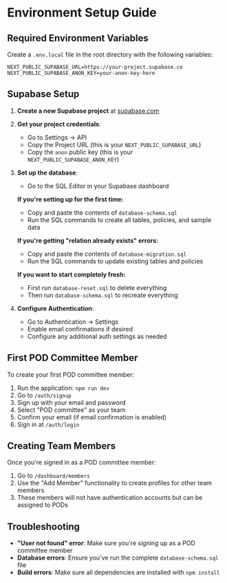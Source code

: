 # Environment Setup Guide

## Required Environment Variables

Create a `.env.local` file in the root directory with the following variables:

```env
NEXT_PUBLIC_SUPABASE_URL=https://your-project.supabase.co
NEXT_PUBLIC_SUPABASE_ANON_KEY=your-anon-key-here
```

## Supabase Setup

1. **Create a new Supabase project** at [supabase.com](https://supabase.com)

2. **Get your project credentials**:
   - Go to Settings → API
   - Copy the Project URL (this is your `NEXT_PUBLIC_SUPABASE_URL`)
   - Copy the `anon` public key (this is your `NEXT_PUBLIC_SUPABASE_ANON_KEY`)

3. **Set up the database**:
   - Go to the SQL Editor in your Supabase dashboard
   
   **If you're setting up for the first time:**
   - Copy and paste the contents of `database-schema.sql`
   - Run the SQL commands to create all tables, policies, and sample data
   
   **If you're getting "relation already exists" errors:**
   - Copy and paste the contents of `database-migration.sql`
   - Run the SQL commands to update existing tables and policies
   
   **If you want to start completely fresh:**
   - First run `database-reset.sql` to delete everything
   - Then run `database-schema.sql` to recreate everything

4. **Configure Authentication**:
   - Go to Authentication → Settings
   - Enable email confirmations if desired
   - Configure any additional auth settings as needed

## First POD Committee Member

To create your first POD committee member:

1. Run the application: `npm run dev`
2. Go to `/auth/signup`
3. Sign up with your email and password
4. Select "POD committee" as your team
5. Confirm your email (if email confirmation is enabled)
6. Sign in at `/auth/login`

## Creating Team Members

Once you're signed in as a POD committee member:

1. Go to `/dashboard/members`
2. Use the "Add Member" functionality to create profiles for other team members
3. These members will not have authentication accounts but can be assigned to PODs

## Troubleshooting

- **"User not found" error**: Make sure you're signing up as a POD committee member
- **Database errors**: Ensure you've run the complete `database-schema.sql` file
- **Build errors**: Make sure all dependencies are installed with `npm install`